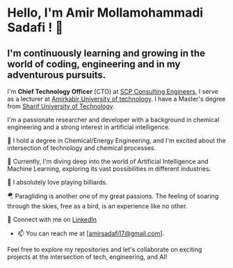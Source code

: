 # Hello, I'm Amir Mollamohammadi Sadafi ! 👋

## I'm continuously learning and growing in the world of coding, engineering and in my adventurous pursuits.

I'm **Chief Technology Officer** (CTO) at [SCP Consulting Engineers](https://sarinaoil.com/en/introducing-managers/), I serve as a lecturer at [Amirkabir University of technology](https://aut.ac.ir/). I have a Master's degree from [Sharif University of Technology](https://en.sharif.edu/).

I'm a passionate researcher and developer with a background in chemical engineering and a strong interest in artificial intelligence. 

🌱 I hold a degree in Chemical/Energy Engineering, and I'm excited about the intersection of technology and chemical processes.

🧠 Currently, I'm diving deep into the world of Artificial Intelligence and Machine Learning, exploring its vast possibilities in different industries.

🎱 I absolutely love playing billiards.

🪂 Paragliding is another one of my great passions. The feeling of soaring through the skies, free as a bird, is an experience like no other.


🔗 Connect with me on [LinkedIn](https://www.linkedin.com/in/amirsadafi/)

- 📫 You can reach me at [amirsadafi17@gmail.com].


Feel free to explore my repositories and let's collaborate on exciting projects at the intersection of tech, engineering, and AI!

